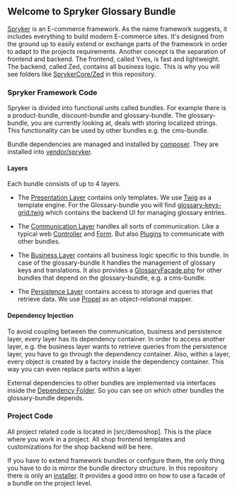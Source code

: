 ## Welcome to Spryker Glossary Bundle

[Spryker](http://spryker.com) is an E-commerce framework. As the name framework suggests, it includes everything to build modern E-commerce sites. It's designed from the ground up to easily extend or exchange parts of the framework in order to adapt to the projects requirements. Another concept is the separation of frontend and backend. The frontend, called Yves, is fast and lightweight. The backend, called Zed, contains all business logic. This is why you will see folders like [SprykerCore/Zed](vendor/spryker/zed-package/SprykerCore/Zed) in this repository.

### Spryker Framework Code
Spryker is divided into functional units called bundles. For example there is a product-bundle, discount-bundle and glossary-bundle. The glossary-bundle, you are currently looking at, deals with storing localized strings. This functionality can be used by other bundles e.g. the cms-bundle.

Bundle dependencies are managed and installed by [composer](http://getcomposer.org). They are installed into [vendor/spryker](vendor/spryker).

#### Layers
Each bundle consists of up to 4 layers.

* The [Presentation Layer](vendor/spryker/zed-package/src/SprykerFeature/Zed/Glossary/Presentation) contains only templates. We use [Twig](http://twig.sensiolabs.org) as a template engine. For the Glossary-bundle you will find [glossary-keys-grid.twig](vendor/spryker/zed-package/src/SprykerFeature/Zed/Glossary/Presentation/Grid/glossary-keys-grid.twig) which contains the backend UI for managing glossary entries.

* The [Communication Layer](vendor/spryker/zed-package/src/SprykerFeature/Zed/Glossary/Communication) handles all sorts of communication. Like a typical web [Controller](vendor/spryker/zed-package/src/SprykerFeature/Zed/Glossary/Communication/Controller/FormController.php) and [Form](/Users/hild/Sites/spryker/glossary-public/project/vendor/spryker/zed-package/src/SprykerFeature/Zed/Glossary/Communication/Form/TranslationForm.php). But also [Plugins](src/Pyz/Zed/Glossary/Business/Internal/DemoData/GlossaryInstall.php) to communicate with other bundles.

* The [Business Layer](vendor/spryker/zed-package/src/SprykerFeature/Zed/Glossary/Business) contains all business logic specific to this bundle. In case of the glossary-bundle it handles the management of glossary keys and translations. It also provides a [GlossaryFacade.php](vendor/spryker/zed-package/src/SprykerFeature/Zed/Glossary/Business/GlossaryFacade.php) for other bundles that depend on the glossary-bundle, e.g. a cms-bundle.

* The [Persistence Layer](vendor/spryker/zed-package/src/SprykerFeature/Zed/Glossary/Persistence) contains access to storage and queries that retrieve data. We use [Propel](http://propelorm.org) as an object-relational mapper.

#### Dependency Injection
To avoid coupling between the communication, business and persistence layer, every layer has its dependency container. In order to access another layer, e.g. the business layer wants to retrieve queries from the persistence layer, you have to go through the dependency container. Also, within a layer, every object is created by a factory inside the dependency container. This way you can even replace parts within a layer.

External dependencies to other bundles are implemented via interfaces inside the [Dependency Folder](vendor/spryker/zed-package/src/SprykerFeature/Zed/Glossary/Dependency). So you can see on which other bundles the glossary-bundle depends.

### Project Code
All project related code is located in [src/demoshop]. This is the place where you work in a project. All shop frontend templates and customizations for the shop backend will be here.

If you have to extend framework bundles or configure them, the only thing you have to do is mirror the bundle directory structure. In this repository there is only an [installer](src/Pyz/Zed/Glossary/Communication/Plugin/YamlInstallerPlugin.php). It provides a good intro on how to use a facade of a bundle on the project level.

